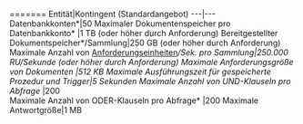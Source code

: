 =======
Entität|Kontingent (Standardangebot)
---|---
Datenbankkonten*|50
Maximaler Dokumentenspeicher pro Datenbankkonto* |1 TB (oder höher durch Anforderung)
Bereitgestellter Dokumentspeicher*/Sammlung|250 GB (oder höher durch Anforderung)
Maximale Anzahl von [Anforderungseinheiten](../articles/documentdb/documentdb-request-units.md)*/Sek. pro Sammlung|250\.000 RU/Sekunde (oder höher durch Anforderung)
Maximale Anforderungsgröße von Dokumenten |512 KB
Maximale Ausführungszeit für gespeicherte Prozedur und Trigger|5 Sekunden
Maximale Anzahl von UND-Klauseln pro Abfrage* |200		
Maximale Anzahl von ODER-Klauseln pro Abfrage* |200
Maximale Antwortgröße|1 MB

<!---HONumber=AcomDC_0420_2016-->